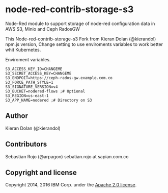 # node-red-contrib-storage-s3

Node-Red module to support storage of node-red configuration data in AWS S3, Minio and Ceph RadosGW

This Node-red-contrib-storage-s3 Fork from Kieran Dolan (@kierandol) npm.js version, Change setting to use enviroments variables to work better whit Kubernetes.

Enviroment variables.

``` env
S3_ACCESS_KEY_ID=CHANGEME
S3_SECRET_ACCESS_KEY=CHANGEME
S3_ENDPOIT=https://ceph-rados-gw.example.com.co
S3_FORCE_PATH_STYLE=1
S3_SIGNATURE_VERSION=v4
S3_BUCKET=nodered-flows ;# Optional
S3_REGION=us-east-1
S3_APP_NAME=nodered ;# Directory on S3
```

Author
-------
Kieran Dolan (@kierandol)

Contributors
------------
Sebastian Rojo (@arpagon) sebatian.rojo at sapian.com.co

Copyright and license
----------------------
Copyright 2014, 2016 IBM Corp. under the [Apache 2.0 license](http://www.apache.org/licenses/LICENSE-2.0).
